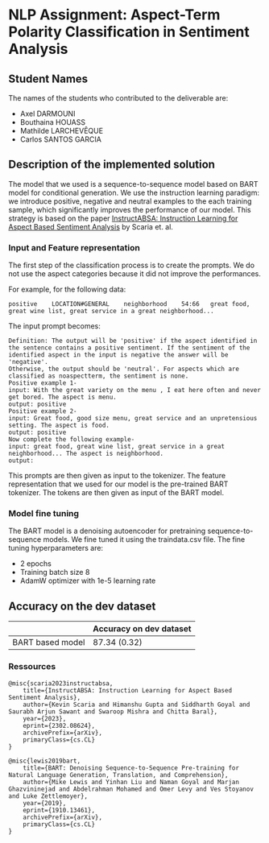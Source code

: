 # NLP Assignment: Aspect-Term Polarity Classification in Sentiment Analysis

## Student Names

The names of the students who contributed to the deliverable are:
- Axel DARMOUNI
- Bouthaina HOUASS
- Mathilde LARCHEVÊQUE
- Carlos SANTOS GARCIA


## Description of the implemented solution 

The model that we used is a sequence-to-sequence model based on BART model for conditional generation. We use the instruction learning paradigm: we introduce positive, negative and neutral examples to the each training sample, which significantly improves the performance of our model.
This strategy is based on the paper <ins>InstructABSA: Instruction Learning for Aspect Based Sentiment Analysis</ins> by Scaria et. al.


### Input and Feature representation

The first step of the classification process is to create the prompts. We do not use the aspect categories because it did not improve the performances.

For example, for the following data: 
```
positive	LOCATION#GENERAL	neighborhood	54:66	great food, great wine list, great service in a great neighborhood...
```
The input prompt becomes:

```
Definition: The output will be 'positive' if the aspect identified in the sentence contains a positive sentiment. If the sentiment of the identified aspect in the input is negative the answer will be 'negative'. 
Otherwise, the output should be 'neutral'. For aspects which are classified as noaspectterm, the sentiment is none.
Positive example 1-
input: With the great variety on the menu , I eat here often and never get bored. The aspect is menu.
output: positive
Positive example 2- 
input: Great food, good size menu, great service and an unpretensious setting. The aspect is food.
output: positive
Now complete the following example-
input: great food, great wine list, great service in a great neighborhood... The aspect is neighborhood. 
output:
```

This prompts are then given as input to the tokenizer. The feature representation that we used for our model is the pre-trained BART tokenizer. The tokens are then given as input of the BART model.


### Model fine tuning

The BART model is a denoising autoencoder for pretraining sequence-to-sequence models. We fine tuned it using the traindata.csv file. The fine tuning hyperparameters are:
- 2 epochs 
- Training batch size 8 
- AdamW optimizer with 1e-5 learning rate 


## Accuracy on the dev dataset

|                        | Accuracy on dev dataset |
|------------------------|-------------------------|
| BART based model       |      87.34 (0.32)       |


### Ressources

    @misc{scaria2023instructabsa,
        title={InstructABSA: Instruction Learning for Aspect Based Sentiment Analysis}, 
        author={Kevin Scaria and Himanshu Gupta and Siddharth Goyal and Saurabh Arjun Sawant and Swaroop Mishra and Chitta Baral},
        year={2023},
        eprint={2302.08624},
        archivePrefix={arXiv},
        primaryClass={cs.CL}
    }

    @misc{lewis2019bart,
        title={BART: Denoising Sequence-to-Sequence Pre-training for Natural Language Generation, Translation, and Comprehension}, 
        author={Mike Lewis and Yinhan Liu and Naman Goyal and Marjan Ghazvininejad and Abdelrahman Mohamed and Omer Levy and Ves Stoyanov and Luke Zettlemoyer},
        year={2019},
        eprint={1910.13461},
        archivePrefix={arXiv},
        primaryClass={cs.CL}
    }
